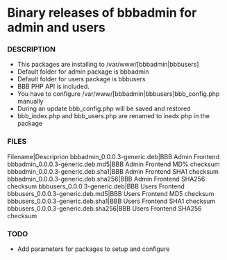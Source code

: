 # Binary releases of bbbadmin for admin and users

### DESCRIPTION

   - This packages are installing to /var/www/[bbbadmin|bbbusers]
   - Default folder for admin package is bbbadmin
   - Default folder for users package is bbbusers
   - BBB PHP API is included.
   - You have to configure /var/www/[bbbadmin|bbbusers]bbb_config.php manually
   - During an update bbb_config.php will be saved and restored
   - bbb_index.php and bbb_users.php are renamed to inedx.php in the package

### FILES

   Filename|Descriprion
   bbbadmin_0.0.0.3-generic.deb|BBB Admin Frontend
   bbbadmin_0.0.0.3-generic.deb.md5|BBB Admin Frontend MD% checksum
   bbbadmin_0.0.0.3-generic.deb.sha1|BBB Admin Frontend SHA1 checksum
   bbbadmin_0.0.0.3-generic.deb.sha256|BBB Admin Frontend SHA256 checksum
   bbbusers_0.0.0.3-generic.deb|BBB Users Frontend
   bbbusers_0.0.0.3-generic.deb.md5|BBB Users Frontend MD5 checksum
   bbbusers_0.0.0.3-generic.deb.sha1|BBB Users Frontend SHA1 checksum
   bbbusers_0.0.0.3-generic.deb.sha256|BBB Users Frontend SHA256 checksum

### TODO

   - Add parameters for packages to setup and configure

